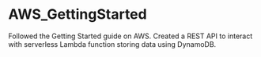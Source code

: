 # AWS_GettingStarted
Followed the Getting Started guide on AWS. Created a REST API to interact with serverless Lambda function storing data using DynamoDB.
